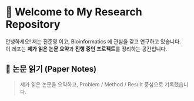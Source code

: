 # 👋 Welcome to My Research Repository

안녕하세요! 저는 진준영 이고, Bioinformatics 에 관심을 갖고 연구하고 있습니다.  
이 레포는 **제가 읽은 논문 요약**과 **진행 중인 프로젝트**를 정리하는 공간입니다.

## 📖 논문 읽기 (Paper Notes)

> 제가 읽은 논문을 요약하고, Problem / Method / Result 중심으로 기록했습니다.  
